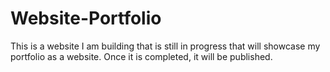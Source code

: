 # Website-Portfolio
This is a website I am building that is still in progress that will showcase my portfolio as a website. Once it is completed, it will be published.
